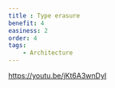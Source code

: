 ```yaml
---
title : Type erasure
benefit: 4
easiness: 2
order: 4
tags:
    - Architecture
---
```


https://youtu.be/jKt6A3wnDyI